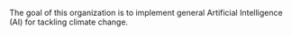 The goal of this organization is to implement general Artificial Intelligence (AI) for tackling climate change.
